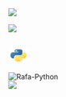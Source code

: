 <img height="200em" align="center"
       src="https://github-readme-stats.vercel.app/api/top-langs/?username=Guh698&langs_count=7&theme=dark" />

<img height="200em" align="center"
       src="https://github-readme-stats.vercel.app/api?username=Guh698&show=_icons=true&hide=contribs,prs&cache_seconds=86400&theme=dark" />

<div style="display: inline_block"><br>
  <img align="center" alt="Rafa-Python" height="30" width="40" src="https://raw.githubusercontent.com/devicons/devicon/master/icons/python/python-original.svg">


</div>
<div style="display: inline_block"><br>
  <img align="center" alt="Rafa-Python" height="30" width="40" src="https://raw.githubusercontent.com/devicons/devicon/master/icons/html/html-original.svg">


</div>
       <a href="https://instagram.com/guhs_32" target="_blank"><img src="https://img.shields.io/badge/-Instagram-%23E4405F?style=for-the-      badge&logo=instagram&logoColor=white" target="_blank"></a>


      
       
<div>
      
       
